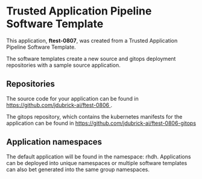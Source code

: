 # Trusted Application Pipeline Software Template

This application, **ftest-0807**, was created from a Trusted Application Pipeline Software Template.

The software templates create a new source and gitops deployment repositories with a sample source application. 

## Repositories

The source code for your application can be found in [https://github.com/jdubrick-ai/ftest-0806 ](https://github.com/jdubrick-ai/ftest-0806 ).
 
The gitops repository, which contains the kubernetes manifests for the application can be found in 
[https://github.com/jdubrick-ai/ftest-0806-gitops ](https://github.com/jdubrick-ai/ftest-0806-gitops ) 

## Application namespaces 

The default application will be found in the namespace: rhdh. Applications can be deployed into unique namespaces or multiple software templates can also bet generated into the same group namespaces.  
